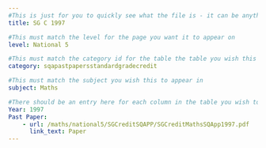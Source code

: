 ```yaml
---
#This is just for you to quickly see what the file is - it can be anything you want
title: SG C 1997

#This must match the level for the page you want it to appear on
level: National 5

#This must match the category id for the table the table you wish this to appear in
category: sqapastpapersstandardgradecredit

#This must match the subject you wish this to appear in
subject: Maths

#There should be an entry here for each column in the table you wish to populate:
Year: 1997
Past Paper:
    - url: /maths/national5/SGCreditSQAPP/SGCreditMathsSQApp1997.pdf
      link_text: Paper
---
```


